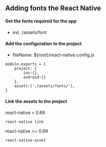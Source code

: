 ## Adding fonts the React Native

#### Get the fonts required for the app

- ex) ./assets/font

#### Add the configuration to the project

- fileName: ${root}/react-native.config.js

```
module.exports = {
    project: {
        ios:{},
        android:{}
    },
    assets:['./assets/fonts/'],
}
```

#### Link the assets to the project

react-native < 0.69

```
react-native link
```

react-native >= 0.69

```
react-native-asset
```
